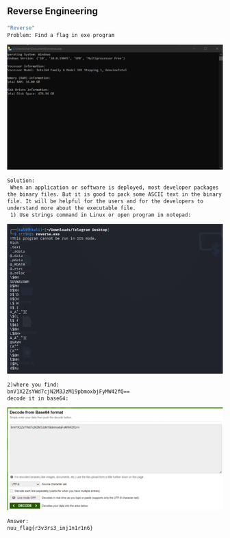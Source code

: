 ## Reverse Engineering
```sh
"Reverse"
Problem: Find a flag in exe program
```
![alt text](image.png)
```
Solution:
 When an application or software is deployed, most developer packages the binary files. But it is good to pack some ASCII text in the binary file. It will be helpful for the users and for the developers to understand more about the executable file.
 1) Use strings command in Linux or open program in notepad:
```
![alt text](image-1.png)
```
2)where you find:
bnV1X2ZsYWd7cjN2M3JzM19pbmoxbjFyMW42fQ==
decode it in base64:
```
![alt text](image-2.png)
```
Answer:
nuu_flag{r3v3rs3_inj1n1r1n6}
```